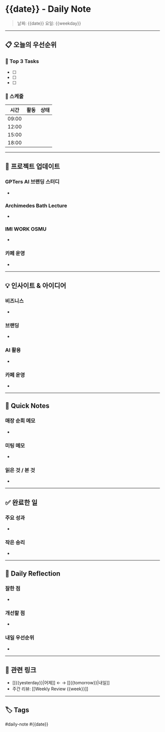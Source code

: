 # {{date}} - Daily Note

> 날짜: {{date}}
> 요일: {{weekday}}

---

## 📋 오늘의 우선순위

### 🎯 Top 3 Tasks
- [ ]
- [ ]
- [ ]

### 📅 스케줄
| 시간 | 활동 | 상태 |
|------|------|------|
| 09:00 |  |  |
| 12:00 |  |  |
| 15:00 |  |  |
| 18:00 |  |  |

---

## 💼 프로젝트 업데이트

### GPTers AI 브랜딩 스터디
-

### Archimedes Bath Lecture
-

### IMI WORK OSMU
-

### 카페 운영
-

---

## 💡 인사이트 & 아이디어

### 비즈니스
-

### 브랜딩
-

### AI 활용
-

### 카페 운영
-

---

## 📝 Quick Notes

### 매장 순회 메모
-

### 미팅 메모
-

### 읽은 것 / 본 것
-

---

## ✅ 완료한 일

### 주요 성과
-

### 작은 승리
-

---

## 🤔 Daily Reflection

### 잘한 점
-

### 개선할 점
-

### 내일 우선순위
-

---

## 🔗 관련 링크

- [[{{yesterday}}|어제]] ← → [[{{tomorrow}}|내일]]
- 주간 리뷰: [[Weekly Review {{week}}]]

---

## 🏷️ Tags

#daily-note #{{date}}
